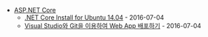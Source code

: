 - [ASP.NET Core](.)
  - [.NET Core Install for Ubuntu 14.04](Install.Net.Core.md) - 2016-07-04
  - [Visual Studio와 Git을 이용하여 Web App 배포하기](VS.Git.md) - 2016-07-04
